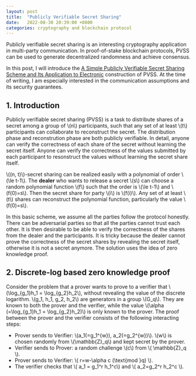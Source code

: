 ```yaml
---
layout: post
title:  "Publicly Verifiable Secret Sharing"
date:   2022-08-30 20:39:00 +0800
categories: cryptography and blockchain protocol
---
```


<script type="text/javascript"
  src="http://cdn.mathjax.org/mathjax/latest/MathJax.js?config=TeX-AMS-MML_HTMLorMML">
</script>

Publicly verifiable secret sharing is an interesting cryptography application in multi-party communication. In proof-of-stake blockchain protocols, PVSS can be used to generate decentralized randomness and achieve consensus. 

In this post, I will introduce the [A Simple Publicly Verifiable Secret Sharing Scheme and Its Application to Electronic](https://dl.acm.org/doi/10.5555/646764.703956) construction of PVSS. At the time of writing, I am especially interested in the communication assumptions and its security guarantees. 

## 1. Introduction
Publicly verifiable secret sharing (PVSS) is a task to distribute shares of a secret among a group of \\(n\\) participants, such that any set of at least \\(t\\) participants can collaborate to reconstruct the secret. The distribution phase and reconstrution phase are both publicly verifiable. In detail, anyone can verify the correctness of each share of the secret without learning the secret itself. Anyone can verify the correctness of the values submitted by each participant to resonstruct the values without learning the secret share itself. 

\\((n, t\)\\)-secret sharing can be realized easily with a polynomial of order \\(\le t-1\\).  The **dealer** who wants to release a secret \\(s\\) can choose a random polynomial function \\(f\\) such that the order is \\(\le t-1\\) and \\(f(0)=s\\). Then the secret share for party \\(i\\) is \\(f(i)\\). Any set of at least \\(t\\) shares can reconstruct the polynomial function, particularly the value \\(f(0)=s\\). 

In this basic scheme, we assume all the parties follow the protocol honestly. There can be adversarial parties so that all the parties cannot trust each other. It is then desirable to be able to verify the correctness of the shares from the dealer and the participants. It is tricky because the dealer cannot prove the correctness of the secret shares by revealing the secret itself, otherwise it is not a secret anymore. The solution uses the idea of zero knowledge proof. 

## 2. Discrete-log based zero knowledge proof

Consider the problem that a prover wants to prove to a verifier that \\(\log_{g_1}h_1 = \log_{g_2}h_2\\), without revealing the value of the discrete logarithm. \\(g_1, h_1, g_2, h_2\\) are generators in a group \\(G_q\\). They are known to both the prover and the verifier, while the value \\(\alpha (=\log_{g_1}h_1 = \log_{g_2}h_2)\\) is only known to the prover. The proof between the prover and the verifier consists of the following interacting steps: 
* Prover sends to Verifier: \\(a_1(=g_1^{w}), a_2(=g_2^{w})\\). \\(w\\) is chosen randomly from \\(\mathbb{Z}_q\\) and kept secret by the prover. 
* Verifier sends to Prover: a random challenge \\(c\\) from \\( \mathbb{Z}_q \\). 
* Prover sends to Verifier: \\( r=w-\alpha c (\text{mod }q) \\). 
* The verifier checks that \\( a_1 = g_1^r h_1^c\\) and \\( a_2=g_2^r h_2^c \\). 

